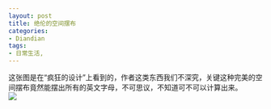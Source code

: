 ```yaml
---
layout: post
title: 绝伦的空间摆布
categories:
- Diandian
tags:
- 日常生活, 
---
```

这张图是在“疯狂的设计”上看到的，作者这类东西我们不深究，关键这种完美的空间摆布竟然能摆出所有的英文字母，不可思议，不知道可不可以计算出来。
<br />
<img src="http://m2.img.srcdd.com/farm4/d/2012/0627/10/EC5D42070B9641D1BDF03A6F0EDA0EBE_B500_900_500_667.JPEG" />